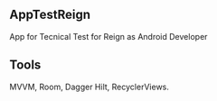 ## AppTestReign

App for Tecnical Test for Reign as Android Developer 

## Tools

MVVM, Room, Dagger Hilt, RecyclerViews.
